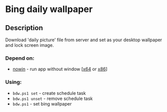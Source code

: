 # Bing daily wallpaper
## Description
Download 'daily picture' file from server and set as your desktop wallpaper and lock screen image.
### Depend on:
* [nowin](https://github.com/gvvad/nowin) - run app without window [[x64](https://github.com/gvvad/nowin/releases/download/v1.0/nowin.exe) or [x86](https://github.com/gvvad/nowin/releases/download/v1.0/nowin_x86.exe)]
### Using:
* `bdw.ps1 set` - create schedule task
* `bdw.ps1 unset` - remove schedule task
* `bdw.ps1` - set bing wallpaper